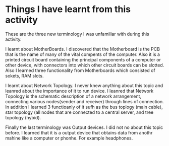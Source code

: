 # Things I have learnt from this activity

These are the three new terminology I was unfamiliar with during this activity. 

I learnt about MotherBoards. 
I discovered that the Motherboard is the PCB that is the name of many of the vital compents of the computer. Also it is a printed circuit board containing the principal components of a computer or other device, with connectors into which other circuit boards can be slotted. Also I learned three functionality from Motherboards which consisted of sokets, RAM slots.

I learnt about Network Topology.
I never knew anything about this topic and leanred about the importance of it to run device. I leanred that Network Topology is the schematic description of a network arrangement, connecting various nodes(sender and receiver) through lines of connection. In addition I learned 3 functioanly  of it sufh as the bus toplogy (main cable), star topology (all nodes that are connected to a central server, and tree topology (hybid).

Finally the last terminology was Output devices. I did not no about this topic before. I learned that it is a output device that obtains data from anothr mahine like a computer or phonhe. For example headphones. 


